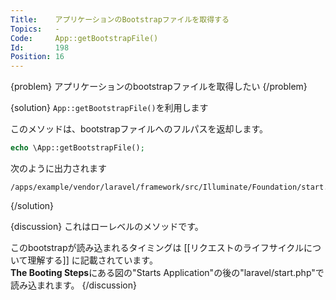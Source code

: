 ```yaml
---
Title:    アプリケーションのBootstrapファイルを取得する
Topics:   -
Code:     App::getBootstrapFile()
Id:       198
Position: 16
---
```


{problem}
アプリケーションのbootstrapファイルを取得したい
{/problem}

{solution}
`App::getBootstrapFile()`を利用します

このメソッドは、bootstrapファイルへのフルパスを返却します。
```php
echo \App::getBootstrapFile();
```

次のように出力されます  
```text
/apps/example/vendor/laravel/framework/src/Illuminate/Foundation/start.php
```
{/solution}

{discussion}
これはローレベルのメソッドです。

このbootstrapが読み込まれるタイミングは [[リクエストのライフサイクルについて理解する]] に記載されています。  
**The Booting Steps**にある図の"Starts Application"の後の"laravel/start.php"で読み込まれます。
{/discussion}
